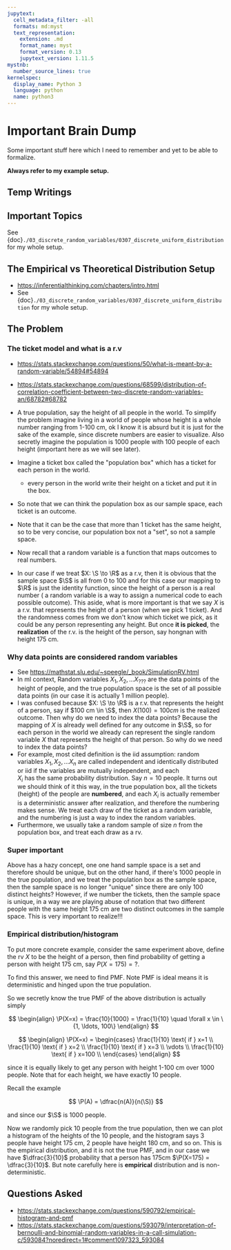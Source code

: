 ```yaml
---
jupytext:
  cell_metadata_filter: -all
  formats: md:myst
  text_representation:
    extension: .md
    format_name: myst
    format_version: 0.13
    jupytext_version: 1.11.5
mystnb:
  number_source_lines: true
kernelspec:
  display_name: Python 3
  language: python
  name: python3
---
```


# Important Brain Dump

Some important stuff here which I need to remember and yet to be able to formalize.

**Always refer to my example setup.**

## Temp Writings


## Important Topics

See {doc}`./03_discrete_random_variables/0307_discrete_uniform_distribution` for my whole setup.

## The Empirical vs Theoretical Distribution Setup

- https://inferentialthinking.com/chapters/intro.html
- See {doc}`./03_discrete_random_variables/0307_discrete_uniform_distribution` for my whole setup.

## The Problem

### The ticket model and what is a r.v

- https://stats.stackexchange.com/questions/50/what-is-meant-by-a-random-variable/54894#54894
- https://stats.stackexchange.com/questions/68599/distribution-of-correlation-coefficient-between-two-discrete-random-variables-an/68782#68782

- A true population, say the height of all people in the world. To simplify the problem imagine living in a world of people whose 
height is a whole number ranging from 1-100 cm, ok I know it is absurd but it is just for the sake of the example, since discrete numbers are easier to visualize.
Also secretly imagine the population is 1000 people with 100 people of each height (important here as we will see later).
- Imagine a ticket box called the "population box" which has a ticket for each person in the world.
    - every person in the world write their height on a ticket and put it in the box.
- So note that we can think the population box as our sample space, each ticket is an outcome.
- Note that it can be the case that more than 1 ticket has the same height, so to be very concise, our population box not a "set", so not a sample space.
- Now recall that a random variable is a function that maps outcomes to real numbers.
- In our case if we treat $X: \S \to \R$ as a r.v, then it is obvious that the sample space $\S$ is all from 0 to 100
and for this case our mapping to $\R$ is just the identity function, since the height of a person is a real number ( a random variable is a way to assign a numerical code to each possible outcome).
This aside, what is more important is that we say $X$ is a r.v. that represents the height of a person (when we pick 1 ticket).
And the randomness comes from we don't know which ticket we pick, as it could be any person representing any height.
But once **it is picked**, the **realization** of the r.v. is the height of the person, say hongnan with height 175 cm.

### Why data points are considered random variables

- See https://mathstat.slu.edu/~speegle/_book/SimulationRV.html
- In ml context, Random variables $X_1, X_2, \ldots X_{???}$ are the data points of the height of people, and the true population space is the set of all possible data points (in our case it is actually 1 million people).
- I was confused because $X: \S \to \R$ is a r.v. that represents the height of a person, say if $100 cm \in \S$, then $X(100) = 100 cm$ is the realized outcome.
  Then why do we need to index the data points? Because the mapping of $X$ is already well defined for any outcome in $\S$, so for each person in the world
  we already can represent the single random variable $X$ that represents the height of that person. So why do we need to index the data points?
- For example, most cited definition is the iid assumption: random variables $X_1, X_2, \ldots X_{n}$ are called independent and identically distributed or iid if the variables are mutually independent, and each  
$X_i$ has the same probability distribution. Say $n=10$ people. It turns out we should think of it this way, in the true population box, all the tickets (height) of the people
are **numbered**, and each $X_i$ is actually remember is a deterministic answer after realization, and therefore the numbering makes sense. We treat each draw of the ticket as a random variable, and the numbering is just a way to index the random variables.
- Furthermore, we usually take a random sample of size $n$ from the population box, and treat each draw as a rv.

### Super important

Above has a hazy concept, one one hand sample space is a set and therefore should be unique, but on the other hand, if there's 1000 people
in the true population, and we treat the population box as the sample space, then the sample space is no longer "unique" since there are 
only 100 distinct heights? However, if we number the tickets, then the sample space is unique, in a way we are playing abuse of notation
that two different people with the same height 175 cm are two distinct outcomes in the sample space. This is very important to realize!!!

### Empirical distribution/histogram

To put more concrete example, consider the same experiment above, define the rv $X$ to be the height of a person,
then find probability of getting a person with height 175 cm, say $P(X=175) = ?$.

To find this answer, we need to find PMF. Note PMF is ideal means it is deterministic and hinged upon the true population.

So we secretly know the true PMF of the above distribution is actually simply 

$$
\begin{align}
\P(X=x) = \frac{10}{1000} = \frac{1}{10} \quad \forall x \in \{1, \ldots, 100\}
\end{align}
$$

$$
\begin{align}
\P(X=x) = \begin{cases}
\frac{1}{10} \text{ if } x=1 \\
\frac{1}{10} \text{ if } x=2 \\
\frac{1}{10} \text{ if } x=3 \\
\vdots \\
\frac{1}{10} \text{ if } x=100 \\
\end{cases}
\end{align}
$$

since it is equally likely to get any person with height 1-100 cm over 1000 people. Note
that for each height, we have exactly 10 people.

Recall the 
example 

$$
\P(A) = \dfrac{n(A)}{n(\S)}
$$

and since our $\S$ is 1000 people.

Now we randomly pick 10 people from the true population, then we can plot a histogram of the heights of the 10 people, and the histogram
says 3 people have height 175 cm, 2 people have height 180 cm, and so on. This is the empirical distribution, and it is not the true PMF,
and in our case we have $\dfrac{3}{10}$ probability that a person has 175cm $\P(X=175) = \dfrac{3}{10}$. But note carefully
here is **empirical** distribution and is non-deterministic.


## Questions Asked

- https://stats.stackexchange.com/questions/590792/empirical-histogram-and-pmf
- https://stats.stackexchange.com/questions/593079/interpretation-of-bernoulli-and-binomial-random-variables-in-a-call-simulation-c/593084?noredirect=1#comment1097323_593084